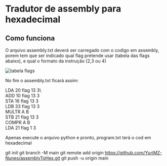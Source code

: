 # Tradutor de assembly para hexadecimal

## Como funciona

O arquivo assembly.txt deverá ser carregado com o codigo em assembly, porem tem que ser indicado qual flag pretende usar (tabela das flags abaixo), e qual o formato da instrução (2,3 ou 4)

![tabela flags](https://i.ibb.co/mbt1dnq/Screenshot-from-2023-11-27-21-41-19.png)

No fim o assembly.txt ficará assim:

LDA 20 flag 13 3\  
ADD 10 flag 13 3\
STA 16 flag 13 3\
LDB 33 flag 13 3\
MULTR A B\
STB 21 flag 13 3\
COMPR A B\
LDA 21 flag 1 3

Apenas execute o arquivo python e pronto, program.txt terá o cod em hexadecimal

git init
git branch -M main
git remote add origin https://github.com/YuriMZ-Nunes/assemblyToHex.git
git push -u origin main
